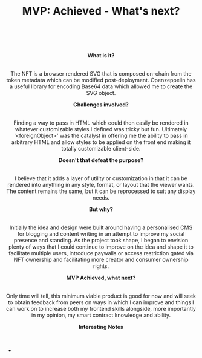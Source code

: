 <h1 class="text-2xl" style="text-align: center;">MVP: Achieved - What's next?</h1>
<h1 style="text-align: center;">&nbsp;</h1>
<p class="text-white" style="text-align: center;"><strong>What is it?</strong></p>
<p class="text-white" style="text-align: center;"><br>The NFT is a browser rendered SVG that is composed on-chain from the token metadata which can be modified post-deployment. Openzeppelin has a useful library for encoding Base64 data which allowed me to create the SVG object.</p>
<p class="text-white" style="text-align: center;"><strong>Challenges involved?</strong></p>
<p class="text-white" style="text-align: center;"><br>Finding a way to pass in HTML which could then easily be rendered in whatever customizable styles I defined was tricky but fun. Ultimately '&lt;foreignObject&gt;' was the catalyst in offering me the ability to pass in arbitrary HTML and allow styles to be applied on the front end making it totally customizable client-side.</p>
<p class="text-white" style="text-align: center;"><strong>Doesn't that defeat the purpose?</strong></p>
<p class="text-white" style="text-align: center;"><br>I believe that it adds a layer of utility or customization in that it can be rendered into anything in any style, format, or layout that the viewer wants. The content remains the same, but it can be reprocessed to suit any display needs.</p>
<p class="text-white" style="text-align: center;"><strong>But why?</strong></p>
<p class="text-white" style="text-align: center;"><br>Initially the idea and design were built around having a personalised CMS for blogging and content writing in an attempt to improve my social presence and standing. As the project took shape, I began to envision plenty of ways that I could continue to improve on the idea and shape it to facilitate multiple users, introduce paywalls or access restriction gated via NFT ownership and facilitating more creator and consumer ownership rights.</p>
<p class="text-white" style="text-align: center;"><strong>MVP Achieved, what next?</strong></p>
<p class="text-white" style="text-align: center;"><br>Only time will tell, this minimum viable product is good for now and will seek to obtain feedback from peers on ways in which I can improve and things I can work on to increase both my frontend skills alongside, more importantly in my opinion, my smart contract knowledge and ability.</p>

<p class="text-white" style="text-align: center;"><strong>Interesting Notes</strong></p>

<ul>
<p class="text-white" style="text-align: center;"><br/></p>
<li>
